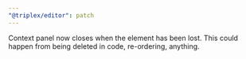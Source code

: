 ```yaml
---
"@triplex/editor": patch
---
```


Context panel now closes when the element has been lost. This could happen from
being deleted in code, re-ordering, anything.
